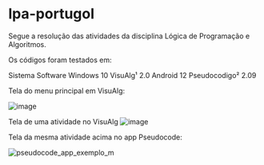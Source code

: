 # lpa-portugol
Segue a resolução das atividades da disciplina  Lógica de Programação e Algoritmos.

Os códigos foram testados em:

Sistema  	  Software
Windows 10	VisuAlg¹ 2.0 
Android 12	Pseudocodigo² 2.09

Tela do menu principal em VisuAlg:

![image](https://user-images.githubusercontent.com/28631783/159128219-81b7b623-d865-433c-b311-d34525071a7d.png)

Tela de uma atividade no VisuAlg
![image](https://user-images.githubusercontent.com/28631783/160119695-f3a88bd3-a0ec-4ef7-8395-04bd4f803529.png)


Tela da mesma atividade acima no app Pseudocode:

![pseudocode_app_exemplo_m](https://user-images.githubusercontent.com/28631783/160119427-9836a45b-64b6-4d73-a9e9-3fa433ceb09c.jpeg)
